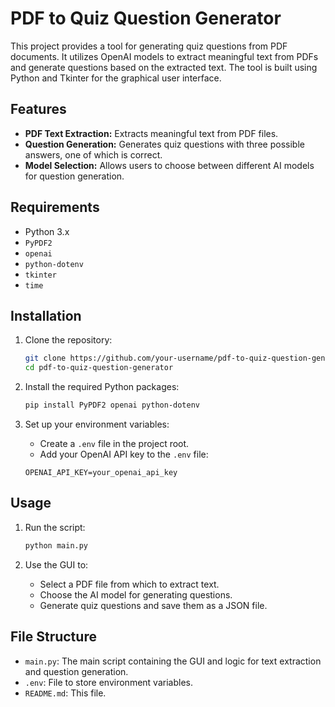 # PDF to Quiz Question Generator

This project provides a tool for generating quiz questions from PDF documents. It utilizes OpenAI models to extract meaningful text from PDFs and generate questions based on the extracted text. The tool is built using Python and Tkinter for the graphical user interface.

## Features

- **PDF Text Extraction:** Extracts meaningful text from PDF files.
- **Question Generation:** Generates quiz questions with three possible answers, one of which is correct.
- **Model Selection:** Allows users to choose between different AI models for question generation.

## Requirements

- Python 3.x
- `PyPDF2`
- `openai`
- `python-dotenv`
- `tkinter`
- `time`

## Installation

1. Clone the repository:

    ```bash
    git clone https://github.com/your-username/pdf-to-quiz-question-generator.git
    cd pdf-to-quiz-question-generator
    ```

2. Install the required Python packages:

    ```bash
    pip install PyPDF2 openai python-dotenv
    ```

3. Set up your environment variables:

    - Create a `.env` file in the project root.
    - Add your OpenAI API key to the `.env` file:

    ```plaintext
    OPENAI_API_KEY=your_openai_api_key
    ```

## Usage

1. Run the script:

    ```bash
    python main.py
    ```

2. Use the GUI to:
    - Select a PDF file from which to extract text.
    - Choose the AI model for generating questions.
    - Generate quiz questions and save them as a JSON file.

## File Structure

- `main.py`: The main script containing the GUI and logic for text extraction and question generation.
- `.env`: File to store environment variables.
- `README.md`: This file.
